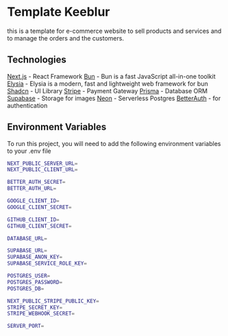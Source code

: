 # Template Keeblur

this is a template for e-commerce website to sell products and services and to manage the orders and the customers.

## Technologies

[Next.js](https://nextjs.org/) - React Framework
[Bun](https://bun.sh/) - Bun is a fast JavaScript all-in-one toolkit
[Elysia](https://elysiajs.com/) - Elysia is a modern, fast and lightweight web framework for bun
[Shadcn](https://www.shadcn.com/) - UI Library
[Stripe](https://stripe.com/) - Payment Gateway
[Prisma](https://www.prisma.io/) - Database ORM
[Supabase](https://supabase.io/) - Storage for images
[Neon](https://neon.tech/) - Serverless Postgres
[BetterAuth](https://www.better-auth.com/) - for authentication

## Environment Variables

To run this project, you will need to add the following environment variables to your .env file

```bash
NEXT_PUBLIC_SERVER_URL=
NEXT_PUBLIC_CLIENT_URL=

BETTER_AUTH_SECRET=
BETTER_AUTH_URL=

GOOGLE_CLIENT_ID=
GOOGLE_CLIENT_SECRET=

GITHUB_CLIENT_ID=
GITHUB_CLIENT_SECRET=

DATABASE_URL=

SUPABASE_URL=
SUPABASE_ANON_KEY=
SUPABASE_SERVICE_ROLE_KEY=

POSTGRES_USER=
POSTGRES_PASSWORD=
POSTGRES_DB=

NEXT_PUBLIC_STRIPE_PUBLIC_KEY=
STRIPE_SECRET_KEY=
STRIPE_WEBHOOK_SECRET=

SERVER_PORT=

```
